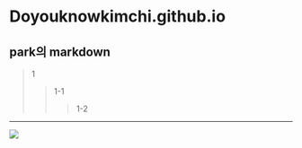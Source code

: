 # Doyouknowkimchi.github.io


## park의 markdown

> 1
> > 1-1
> > > 1-2

-----------------------------------

<img src = "https://img.tvreportcdn.de/cms-content/uploads/2019/08/07/66070829-0350-4114-a6f8-835055dc076b.jpg"></img>
